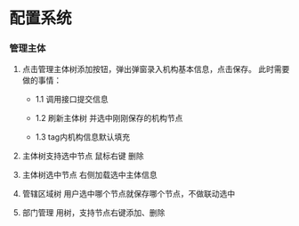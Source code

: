 # 配置系统

### 管理主体

1. 点击管理主体树添加按钮，弹出弹窗录入机构基本信息，点击保存。 此时需要做的事情：

   * 1.1  调用接口提交信息

   * 1.2  刷新主体树 并选中刚刚保存的机构节点
   * 1.3  tag内机构信息默认填充

2. 主体树支持选中节点 鼠标右键 删除

3. 主体树选中节点 右侧加载选中主体信息

4. 管辖区域树 用户选中哪个节点就保存哪个节点，不做联动选中

5. 部门管理 用树，支持节点右键添加、删除